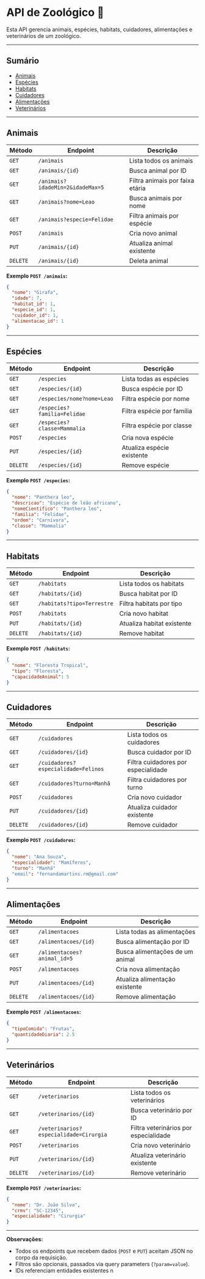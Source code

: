 # API de Zoológico 🐾

Esta API gerencia animais, espécies, habitats, cuidadores, alimentações e veterinários de um zoológico.

---

## Sumário

* [Animais](#animais)
* [Espécies](#espécies)
* [Habitats](#habitats)
* [Cuidadores](#cuidadores)
* [Alimentações](#alimentações)
* [Veterinários](#veterinários)

---

## Animais

| Método   | Endpoint                         | Descrição                       |
| -------- | -------------------------------- | ------------------------------- |
| `GET`    | `/animais`                       | Lista todos os animais          |
| `GET`    | `/animais/{id}`                  | Busca animal por ID             |
| `GET`    | `/animais?idadeMin=2&idadeMax=5` | Filtra animais por faixa etária |
| `GET`    | `/animais?nome=Leao`             | Busca animais por nome          |
| `GET`    | `/animais?especie=Felidae`       | Filtra animais por espécie      |
| `POST`   | `/animais`                       | Cria novo animal                |
| `PUT`    | `/animais/{id}`                  | Atualiza animal existente       |
| `DELETE` | `/animais/{id}`                  | Deleta animal                   |

**Exemplo `POST /animais`:**

```json
{
  "nome": "Girafa",
  "idade": 7,
  "habitat_id": 1,
  "especie_id": 1,
  "cuidador_id": 1,
  "alimentacao_id": 1
}
```
---

## Espécies

| Método   | Endpoint                    | Descrição                  |
| -------- | --------------------------- | -------------------------- |
| `GET`    | `/especies`                 | Lista todas as espécies    |
| `GET`    | `/especies/{id}`            | Busca espécie por ID       |
| `GET`    | `/especies/nome?nome=Leao`  | Filtra espécie por nome    |
| `GET`    | `/especies?familia=Felidae` | Filtra espécie por família |
| `GET`    | `/especies?classe=Mammalia` | Filtra espécie por classe  |
| `POST`   | `/especies`                 | Cria nova espécie          |
| `PUT`    | `/especies/{id}`            | Atualiza espécie existente |
| `DELETE` | `/especies/{id}`            | Remove espécie             |

**Exemplo `POST /especies`:**

```json
{
  "nome": "Panthera leo",
  "descricao": "Espécie de leão africano",
  "nomeCientifico": "Panthera leo",
  "familia": "Felidae",
  "ordem": "Carnivora",
  "classe": "Mammalia"
}
```
---

## Habitats

| Método   | Endpoint                   | Descrição                  |
| -------- | -------------------------- | -------------------------- |
| `GET`    | `/habitats`                | Lista todos os habitats    |
| `GET`    | `/habitats/{id}`           | Busca habitat por ID       |
| `GET`    | `/habitats?tipo=Terrestre` | Filtra habitats por tipo   |
| `POST`   | `/habitats`                | Cria novo habitat          |
| `PUT`    | `/habitats/{id}`           | Atualiza habitat existente |
| `DELETE` | `/habitats/{id}`           | Remove habitat             |

**Exemplo `POST /habitats`:**

```json
{
  "nome": "Floresta Tropical",
  "tipo": "Floresta",
  "capacidadeAnimal": 5
}
```

---

## Cuidadores

| Método   | Endpoint                            | Descrição                           |
| -------- | ----------------------------------- | ----------------------------------- |
| `GET`    | `/cuidadores`                       | Lista todos os cuidadores           |
| `GET`    | `/cuidadores/{id}`                  | Busca cuidador por ID               |
| `GET`    | `/cuidadores?especialidade=Felinos` | Filtra cuidadores por especialidade |
| `GET`    | `/cuidadores?turno=Manhã`           | Filtra cuidadores por turno         |
| `POST`   | `/cuidadores`                       | Cria novo cuidador                  |
| `PUT`    | `/cuidadores/{id}`                  | Atualiza cuidador existente         |
| `DELETE` | `/cuidadores/{id}`                  | Remove cuidador                     |

**Exemplo `POST /cuidadores`:**

```json
{
  "nome": "Ana Souza",
  "especialidade": "Mamíferos",
  "turno": "Manhã"
  "email": "fernandamartins.rm@gmail.com"
}
```

---

## Alimentações

| Método   | Endpoint             | Descrição                      |
| -------- | -------------------- | ------------------------------ |
| `GET`    | `/alimentacoes`      | Lista todas as alimentações    |
| `GET`    | `/alimentacoes/{id}` | Busca alimentação por ID       |
| `GET`    | `/alimentacoes?animal_id=5` | Busca alimentações de um animal       |
| `POST`   | `/alimentacoes`      | Cria nova alimentação          |
| `PUT`    | `/alimentacoes/{id}` | Atualiza alimentação existente |
| `DELETE` | `/alimentacoes/{id}` | Remove alimentação             |

**Exemplo `POST /alimentacoes`:**

```json
{
  "tipoComida": "Frutas",
  "quantidadeDiaria": 2.5
}
```


---

## Veterinários

| Método   | Endpoint                               | Descrição                             |
| -------- | -------------------------------------- | ------------------------------------- |
| `GET`    | `/veterinarios`                        | Lista todos os veterinários           |
| `GET`    | `/veterinarios/{id}`                   | Busca veterinário por ID              |
| `GET`    | `/veterinarios?especialidade=Cirurgia` | Filtra veterinários por especialidade |
| `POST`   | `/veterinarios`                        | Cria novo veterinário                 |
| `PUT`    | `/veterinarios/{id}`                   | Atualiza veterinário existente        |
| `DELETE` | `/veterinarios/{id}`                   | Remove veterinário                    |

**Exemplo `POST /veterinarios`:**

```json
{
  "nome": "Dr. João Silva",
  "crmv": "SC-12345",
  "especialidade": "Cirurgia"
}
```

---

**Observações:**

* Todos os endpoints que recebem dados (`POST` e `PUT`) aceitam JSON no corpo da requisição.
* Filtros são opcionais, passados via query parameters (`?param=value`).
* IDs referenciam entidades existentes n
